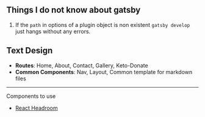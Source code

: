 ## Things I do not know about gatsby

1. If the `path` in options of a plugin object is non existent `gatsby develop` just hangs without any errors.
## Text Design

- **Routes**: Home, About, Contact, Gallery, Keto-Donate
- **Common Components**: Nav, Layout, Common template for markdown files


---
Components to use
- [React Headroom](https://kyleamathews.github.io/react-headroom/)
